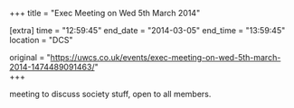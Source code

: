 +++
title = "Exec Meeting on Wed 5th March 2014"

[extra]
time = "12:59:45"
end_date = "2014-03-05"
end_time = "13:59:45"
location = "DCS"

original = "https://uwcs.co.uk/events/exec-meeting-on-wed-5th-march-2014-1474489091463/"    
+++

meeting to discuss society stuff, open to all members.

